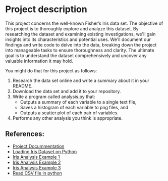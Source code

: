 # Project description
This project concerns the well-known Fisher’s Iris data set. The objective of this project is to thoroughly explore and analyze this dataset. 
By researching the dataset and examining existing investigations, we'll gain insights into its characteristics and potential uses. We'll document our findings and write code to delve into the data, breaking down the project into manageable tasks to ensure thoroughness and clarity. The ultimate goal is to understand the dataset comprehensively and uncover any valuable information it may hold.

You might do that for this project as follows:
1. Research the data set online and write a summary about it in your README.
2. Download the data set and add it to your repository.
3. Write a program called analysis.py that:
    - Outputs a summary of each variable to a single text file,
    - Saves a histogram of each variable to png files, and
    - Outputs a scatter plot of each pair of variables.
4. Performs any other analysis you think is appropriate.

## References:
- [Project Docummentation](https://atu-main-mdl-euwest1.s3.eu-west-1.amazonaws.com/66/82/6682ae48f67ebab9c769ddae345221f3d6405bfe?response-content-disposition=inline%3B%20filename%3D%22Project%202024.pdf%22&response-content-type=application%2Fpdf&X-Amz-Content-Sha256=UNSIGNED-PAYLOAD&X-Amz-Algorithm=AWS4-HMAC-SHA256&X-Amz-Credential=AKIAWRN6GJFLWCMOG6H7%2F20240505%2Feu-west-1%2Fs3%2Faws4_request&X-Amz-Date=20240505T140226Z&X-Amz-SignedHeaders=host&X-Amz-Expires=21574&X-Amz-Signature=5e168ee79b6edbda08e4bf5489f6e3b4ae4803d0a25cd890a5b2f597db45c419)
- [Loading Iris Dataset on Python](https://www.angela1c.com/projects/iris_project/downloading-iris/)
- [Iris Analysis Example 1](https://github.com/abhikumar22/Exploratory-Data-Analysis-on-IRIS-Dataset/blob/master/EDA_Flower.ipynb)
- [Iris Analysis Example 2](https://medium.com/analytics-vidhya/exploratory-data-analysis-iris-dataset-4df6f045cda)
- [Iris Analysis Example 3](https://www.hackersrealm.net/post/iris-dataset-analysis-using-python)
- [Read CSV file in python](https://www.analyticsvidhya.com/blog/2021/08/python-tutorial-working-with-csv-file-for-data-science/)